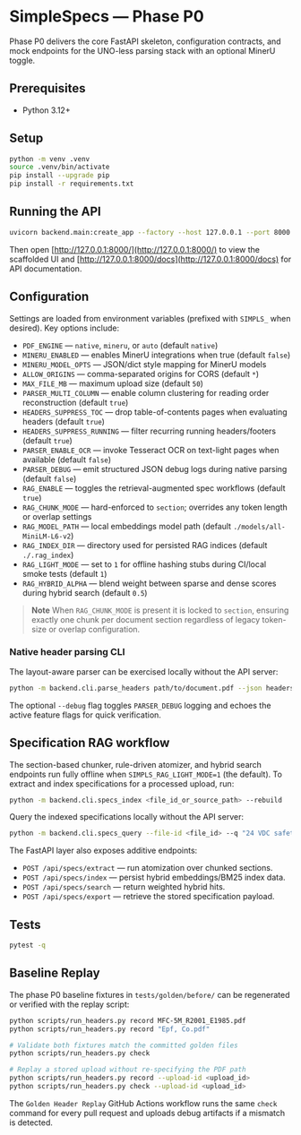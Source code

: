 # SimpleSpecs — Phase P0

Phase P0 delivers the core FastAPI skeleton, configuration contracts, and mock endpoints for the UNO-less parsing stack with an optional MinerU toggle.

## Prerequisites
- Python 3.12+

## Setup
```bash
python -m venv .venv
source .venv/bin/activate
pip install --upgrade pip
pip install -r requirements.txt
```

## Running the API
```bash
uvicorn backend.main:create_app --factory --host 127.0.0.1 --port 8000
```

Then open [http://127.0.0.1:8000/](http://127.0.0.1:8000/) to view the scaffolded UI and [http://127.0.0.1:8000/docs](http://127.0.0.1:8000/docs) for API documentation.

## Configuration
Settings are loaded from environment variables (prefixed with `SIMPLS_` when desired). Key options include:

- `PDF_ENGINE` — `native`, `mineru`, or `auto` (default `native`)
- `MINERU_ENABLED` — enables MinerU integrations when true (default `false`)
- `MINERU_MODEL_OPTS` — JSON/dict style mapping for MinerU models
- `ALLOW_ORIGINS` — comma-separated origins for CORS (default `*`)
- `MAX_FILE_MB` — maximum upload size (default `50`)
- `PARSER_MULTI_COLUMN` — enable column clustering for reading order reconstruction (default `true`)
- `HEADERS_SUPPRESS_TOC` — drop table-of-contents pages when evaluating headers (default `true`)
- `HEADERS_SUPPRESS_RUNNING` — filter recurring running headers/footers (default `true`)
- `PARSER_ENABLE_OCR` — invoke Tesseract OCR on text-light pages when available (default `false`)
- `PARSER_DEBUG` — emit structured JSON debug logs during native parsing (default `false`)
- `RAG_ENABLE` — toggles the retrieval-augmented spec workflows (default `true`)
- `RAG_CHUNK_MODE` — hard-enforced to `section`; overrides any token length or overlap settings
- `RAG_MODEL_PATH` — local embeddings model path (default `./models/all-MiniLM-L6-v2`)
- `RAG_INDEX_DIR` — directory used for persisted RAG indices (default `./.rag_index`)
- `RAG_LIGHT_MODE` — set to `1` for offline hashing stubs during CI/local smoke tests (default `1`)
- `RAG_HYBRID_ALPHA` — blend weight between sparse and dense scores during hybrid search (default `0.5`)

> **Note**
> When `RAG_CHUNK_MODE` is present it is locked to `section`, ensuring exactly one
> chunk per document section regardless of legacy token-size or overlap
> configuration.

### Native header parsing CLI

The layout-aware parser can be exercised locally without the API server:

```bash
python -m backend.cli.parse_headers path/to/document.pdf --json headers.json --debug
```

The optional `--debug` flag toggles `PARSER_DEBUG` logging and echoes the active
feature flags for quick verification.

## Specification RAG workflow

The section-based chunker, rule-driven atomizer, and hybrid search endpoints
run fully offline when `SIMPLS_RAG_LIGHT_MODE=1` (the default). To extract and
index specifications for a processed upload, run:

```bash
python -m backend.cli.specs_index <file_id_or_source_path> --rebuild
```

Query the indexed specifications locally without the API server:

```bash
python -m backend.cli.specs_query --file-id <file_id> --q "24 VDC safety relay" --k 5
```

The FastAPI layer also exposes additive endpoints:

- `POST /api/specs/extract` — run atomization over chunked sections.
- `POST /api/specs/index` — persist hybrid embeddings/BM25 index data.
- `POST /api/specs/search` — return weighted hybrid hits.
- `POST /api/specs/export` — retrieve the stored specification payload.

## Tests
```bash
pytest -q
```

## Baseline Replay

The phase P0 baseline fixtures in `tests/golden/before/` can be regenerated or
verified with the replay script:

```bash
python scripts/run_headers.py record MFC-5M_R2001_E1985.pdf
python scripts/run_headers.py record "Epf, Co.pdf"

# Validate both fixtures match the committed golden files
python scripts/run_headers.py check

# Replay a stored upload without re-specifying the PDF path
python scripts/run_headers.py record --upload-id <upload_id>
python scripts/run_headers.py check --upload-id <upload_id>
```

The `Golden Header Replay` GitHub Actions workflow runs the same `check`
command for every pull request and uploads debug artifacts if a mismatch is
detected.
